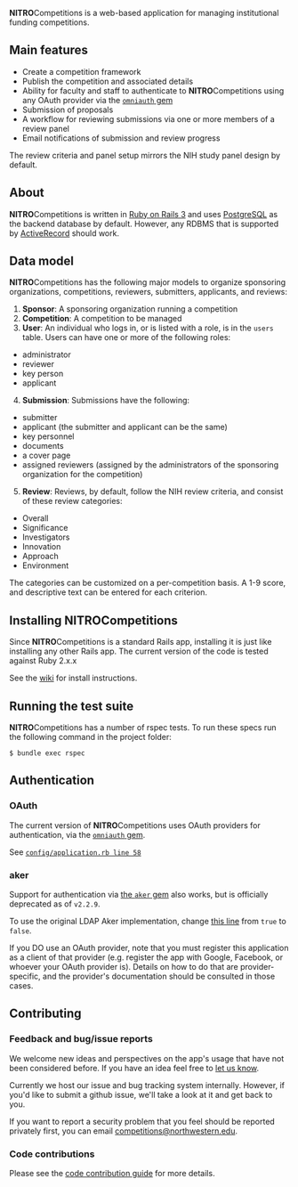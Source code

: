 **NITRO**Competitions is a web-based application for managing institutional funding
competitions.

## Main features

* Create a competition framework
* Publish the competition and associated details
* Ability for faculty and staff to authenticate to **NITRO**Competitions using any OAuth
  provider via the [`omniauth` gem][1]
* Submission of proposals
* A workflow for reviewing submissions via one or more members of a review panel
* Email notifications of submission and review progress

The review criteria and panel setup mirrors the NIH study panel design by
default.

## About

**NITRO**Competitions is written in [Ruby on Rails 3][2] and uses [PostgreSQL][3] as the
backend database by default. However, any RDBMS that is supported by
[ActiveRecord][4] should work.

## Data model

**NITRO**Competitions has the following major models to organize sponsoring
organizations, competitions, reviewers, submitters, applicants, and reviews:

1. **Sponsor**: A sponsoring organization running a competition
2. **Competition**: A competition to be managed
3. **User**: An individual who logs in, or is listed with a role, is in the
  `users` table. Users can have one or more of the following roles:
  * administrator
  * reviewer
  * key person
  * applicant
4. **Submission**: Submissions have the following:
  * submitter
  * applicant (the submitter and applicant can be the same)
  * key personnel
  * documents
  * a cover page
  * assigned reviewers (assigned by the administrators of the sponsoring
    organization for the competition)
5. **Review**:  Reviews, by default, follow the NIH review criteria, and consist
  of these review categories:
  * Overall
  * Significance
  * Investigators
  * Innovation
  * Approach
  * Environment

The categories can be customized on a per-competition basis. A 1-9 score, and
descriptive text can be entered for each criterion.

## Installing NITROCompetitions

Since **NITRO**Competitions is a standard Rails app, installing it is just like
installing any other Rails app. The current version of the code is tested
against Ruby 2.x.x

See the [wiki][8] for install instructions.

## Running the test suite

**NITRO**Competitions has a number of rspec tests. To run these specs run the following
command in the project folder:

    $ bundle exec rspec

## Authentication

### OAuth

The current version of **NITRO**Competitions uses OAuth providers for authentication,
via the [`omniauth` gem][1].

See [`config/application.rb line 58`][6]

### aker

Support for authentication via [the `aker` gem][5] also works, but is officially
deprecated as of `v2.2.9`.

To use the original LDAP Aker implementation, change [this line][6] from `true` to
`false`.

If you DO use an OAuth provider, note that you must register this application as
a client of that provider (e.g. register the app with Google, Facebook, or
whoever your OAuth provider is). Details on how to do that are
provider-specific, and the provider's documentation should be consulted in those
cases.

## Contributing

### Feedback and bug/issue reports

We welcome new ideas and perspectives on the app's usage that have not been
considered before. If you have an idea feel free to
[let us know](mailto:competitions@northwestern.edu).

Currently we host our issue and bug tracking system internally. However, if
you'd like to submit a github issue, we'll take a look at it and get back to
you.

If you want to report a security problem that you feel should be reported
privately first, you can email
[competitions@northwestern.edu](mailto:competitions@northwestern.edu).

### Code contributions

Please see the [code contribution guide][7] for more details.

  [1]: https://github.com/intridea/omniauth/wiki/List-of-Strategies
  [2]: http://rubyonrails.org/
  [3]: http://www.postgresql.org/
  [4]: http://guides.rubyonrails.org/active_record_querying.html
  [5]: https://github.com/NUBIC/aker
  [6]: https://github.com/NUBIC/nitro-arm/blob/v2.2.9/config/application.rb#L58
  [7]: https://github.com/NUBIC/nitro-competitions/wiki/Contributing-code
  [8]: https://github.com/NUBIC/nitro-competitions/wiki
